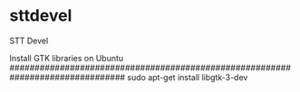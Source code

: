 # sttdevel
STT Devel


Install GTK libraries on Ubuntu
###############################################################################
sudo apt-get install libgtk-3-dev
